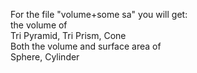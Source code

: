 For the file "volume+some sa" you will get: <br/>
  the volume of <br/>
    Tri Pyramid, Tri Prism, Cone<br/>
  Both the volume and surface area of<br/>
    Sphere, Cylinder

